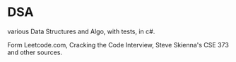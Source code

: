 # DSA

various Data Structures and Algo, with tests, in c#. 

Form Leetcode.com, Cracking the Code Interview, Steve Skienna's CSE 373 and other sources. 